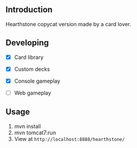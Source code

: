 ## Introduction

Hearthstone copycat version made by a card lover.



## Developing

- [x] Card library
- [x] Custom decks
- [x] Console gameplay


- [ ] Web gameplay




## Usage

1. mvn install
2. mvn tomcat7:run
3. View at `http://localhost:8888/hearthstone/`

